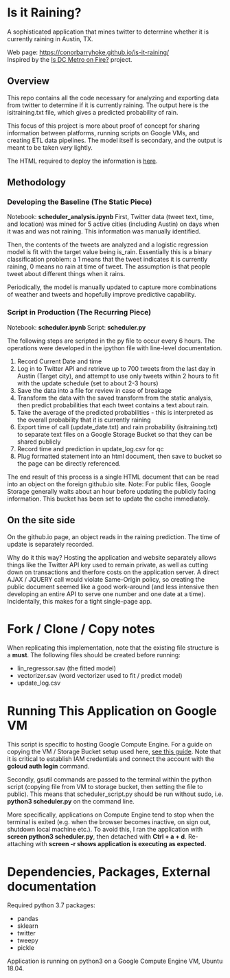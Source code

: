 # Is it Raining?
A sophisticated application that mines twitter to determine whether it is currently raining in Austin, TX.

Web page: https://conorbarryhoke.github.io/is-it-raining/  
Inspired by the <a href="https://ismetroonfire.com">Is DC Metro on Fire?</a> project.

## Overview
This repo contains all the code necessary for analyzing and exporting data from twitter to determine if it is currently raining. The output here is the isitraining.txt file, which gives a predicted probability of rain.  

This focus of this project is more about proof of concept for sharing information between platforms, running scripts on Google VMs, and creating ETL data pipelines. The model itself is secondary, and the output is meant to be taken <i>very</i> lightly.

The HTML required to deploy the information is <a href="https://github.com/conorbarryhoke/conorbarryhoke.github.io/blob/master/_includes/posts_html/is-it-raining-full.html">here</a>.

## Methodology
### Developing the Baseline (The Static Piece)
Notebook: <strong>scheduler_analysis.ipynb </strong>
First, Twitter data (tweet text, time, and location) was mined for 5 active cities (including Austin) on days when it was and was not raining. This information was manually identified.  

Then, the contents of the tweets are analyzed and a logistic regression model is fit with the target value being is_rain. Essentially this is a binary classification problem: a 1 means that the tweet indicates it is currently raining, 0 means no rain at time of tweet. The assumption is that people tweet about different things when it rains.

Periodically, the model is manually updated to capture more combinations of weather and tweets and hopefully improve predictive capability.


### Script in Production (The Recurring Piece)
Notebook: <strong>scheduler.ipynb </strong>
Script: <strong>scheduler.py </strong>

The following steps are scripted in the py file to occur every 6 hours. The operations were developed in the ipython file with line-level documentation.

1. Record Current Date and time
2. Log in to Twitter API and retrieve up to 700 tweets from the last day in Austin (Target city), and attempt to use only tweets within 2 hours to fit with the update schedule (set to about 2-3 hours)
3. Save the data into a file for review in case of breakage
4. Transform the data with the saved transform from the static analysis, then predict probabilities that each tweet contains a text about rain.
5. Take the average of the predicted probabilities - this is interpreted as the overall probability that it is currently raining
6. Export time of call (update_date.txt) and rain probability (isitraining.txt) to separate text files on a Google Storage Bucket so that they can be shared publicly
7. Record time and prediction in update_log.csv for qc
8. Plug formatted statement into an html document, then save to bucket so the page can be directly referenced.

The end result of this process is a single HTML document that can be read into an object on the foreign github.io site.
Note: For public files, Google Storage generally waits about an hour before updating the publicly facing information. This bucket has been set to update the cache immediately.
## On the site side
On the github.io page, an object reads in the raining prediction. The time of update is separately recorded.

Why do it this way?
Hosting the application and website separately allows things like the Twitter API key used to remain private, as well as cutting down on transactions and therfore costs on the application server.
A direct AJAX / JQUERY call would violate Same-Origin policy, so creating the public document seemed like a good work-around (and less intensive then developing an entire API to serve one number and one date at a time).  
Incidentally, this makes for a tight single-page app.

# Fork / Clone / Copy notes
When replicating this implementation, note that the existing file structure is a <strong>must</strong>. The following files should be created before running:
* lin_regressor.sav (the fitted model)
* vectorizer.sav (word vectorizer used to fit / predict model)
* update_log.csv

# Running This Application on Google VM
This script is specific to hosting Google Compute Engine. For a guide on copying the VM / Storage Bucket setup used here, <a href="https://conorbarryhoke.github.io/Google-Cloud-Setup/">see this guide</a>.
Note that it is critical to establish IAM credentials and connect the account with the <strong>gcloud auth login</strong> command.

Secondly, gsutil commands are passed to the terminal within the python script (copying file from VM to storage bucket, then setting the file to public). This means that scheduler_script.py should be run without sudo, i.e. <strong>python3 scheduler.py</strong> on the command line.

More specifically, applications on Compute Engine tend to stop when the terminal is exited (e.g. when the browser becomes inactive, on sign out, shutdown local machine etc.). To avoid this, I ran the application with <strong>screen python3 scheduler.py</strong>, then detached with <strong>Ctrl + a + d</strong>. Re-attaching with <strong>screen -r shows application is executing as expected.</strong>

# Dependencies, Packages, External documentation
Required python 3.7 packages:
* pandas
* sklearn
* twitter
* tweepy
* pickle

Application is running on python3 on a Google Compute Engine VM, Ubuntu 18.04.
